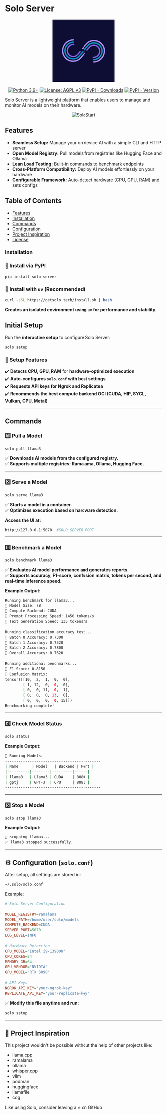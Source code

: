 # Solo Server

<div align="center">

<img src="assets/logo/logo.png" alt="Solovision Logo" width="200"/>

[![Python 3.9+](https://img.shields.io/badge/Python-3.9%2B-blue.svg)](https://www.python.org/downloads/)
[![License: AGPL v3](https://img.shields.io/badge/License-AGPL_v3-blue.svg)](https://www.gnu.org/licenses/agpl-3.0)
[![PyPI - Downloads](https://img.shields.io/pypi/dm/solo-server)](https://pypi.org/project/solo-server/)
[![PyPI - Version](https://img.shields.io/pypi/v/solovision)](https://pypi.org/project/solo-server/)

</div>

Solo Server is a lightweight platform that enables users to manage and monitor AI models on their hardware.

<div align="center">
  <img src="assets/logo/solostart.gif" alt="SoloStart">
</div>

## Features

- **Seamless Setup:** Manage your on device AI with a simple CLI and HTTP server
- **Open Model Registry:** Pull models from registries like Hugging Face and Ollama
- **Lean Load Testing:** Built-in commands to benchmark endpoints
- **Cross-Platform Compatibility:** Deploy AI models effortlessly on your hardware
- **Configurable Framework:** Auto-detect hardware (CPU, GPU, RAM) and sets configs


## Table of Contents

- [Features](#-features)
- [Installation](#installation)
- [Commands](#commands)
- [Configuration](#configuration)
- [Project Inspiration](#project-inspiration)
- [License](#-license)

### Installation

### **🔹 Install via PyPI**
```sh
pip install solo-server
```

### **🔹 Install with `uv` (Recommended)**
```sh
curl -sSL https://getsolo.tech/install.sh | bash
```
**Creates an isolated environment using `uv` for performance and stability.**  



## **Initial Setup**
Run the **interactive setup** to configure Solo Server:
```sh
solo setup
```
### **🔹 Setup Features**
✔️ **Detects CPU, GPU, RAM** for **hardware-optimized execution**  
✔️ **Auto-configures `solo.conf` with best settings**  
✔️ **Requests API keys for Ngrok and Replicatea**  
✔️ **Recommends the best compute backend OCI (CUDA, HIP, SYCL, Vulkan, CPU, Metal)**  

---

## **Commands**
### **1️⃣ Pull a Model**
```sh
solo pull llama3
```
✅ **Downloads AI models from the configured registry.**  
✅ **Supports multiple registries: Ramalama, Ollama, Hugging Face.**  

---

### **2️⃣ Serve a Model**
```sh
solo serve llama3
```
✅ **Starts a model in a container.**  
✅ **Optimizes execution based on hardware detection.**  

**Access the UI at:**  
```sh
http://127.0.0.1:5070  #SOLO_SERVER_PORT
```

---

### **3️⃣ Benchmark a Model**
```sh
solo benchmark llama3
```
✅ **Evaluates AI model performance and generates reports.**  
✅ **Supports accuracy, F1-score, confusion matrix, tokens per second, and real-time inference speed.**  

**Example Output:**
```sh
Running benchmark for llama3...
🔹 Model Size: 7B
🔹 Compute Backend: CUDA
🔹 Prompt Processing Speed: 1450 tokens/s
🔹 Text Generation Speed: 135 tokens/s

Running classification accuracy test...
🔹 Batch 0 Accuracy: 0.7300
🔹 Batch 1 Accuracy: 0.7520
🔹 Batch 2 Accuracy: 0.7800
🔹 Overall Accuracy: 0.7620

Running additional benchmarks...
🔹 F1 Score: 0.8150
🔹 Confusion Matrix:
tensor([[10,  2,  1,  0,  0],
        [ 1, 12,  0,  0,  0],
        [ 0,  0, 11,  0,  1],
        [ 0,  0,  0, 13,  0],
        [ 0,  0,  0,  0, 15]])
Benchmarking complete!
```

---

### **4️⃣ Check Model Status**
```sh
solo status
```
**Example Output:**
```sh
🔹 Running Models:
-------------------------------------------
| Name      | Model   | Backend | Port |
|----------|--------|---------|------|
| llama3   | Llama3 | CUDA    | 8080 |
| gptj     | GPT-J  | CPU     | 8081 |
-------------------------------------------
```

---

### **5️⃣ Stop a Model**
```sh
solo stop llama3
```
**Example Output:**
```sh
🛑 Stopping llama3...
✅ llama3 stopped successfully.
```

---

## **⚙️ Configuration (`solo.conf`)**
After setup, all settings are stored in:
```sh
~/.solo/solo.conf
```
Example:
```ini
# Solo Server Configuration

MODEL_REGISTRY=ramalama
MODEL_PATH=/home/user/solo/models
COMPUTE_BACKEND=CUDA
SERVER_PORT=5070
LOG_LEVEL=INFO

# Hardware Detection
CPU_MODEL="Intel i9-13900K"
CPU_CORES=24
MEMORY_GB=64
GPU_VENDOR="NVIDIA"
GPU_MODEL="RTX 3090"

# API Keys
NGROK_API_KEY="your-ngrok-key"
REPLICATE_API_KEY="your-replicate-key"
```
✅ **Modify this file anytime and run:**
```sh
solo setup
```

---

## 📝 Project Inspiration 

This project wouldn't be possible without the help of other projects like:

* llama.cpp
* ramalama
* ollama
* whisper.cpp
* vllm
* podman
* huggingface
* llamafile
* cog

Like using Solo, consider leaving a ⭐ on GitHub
